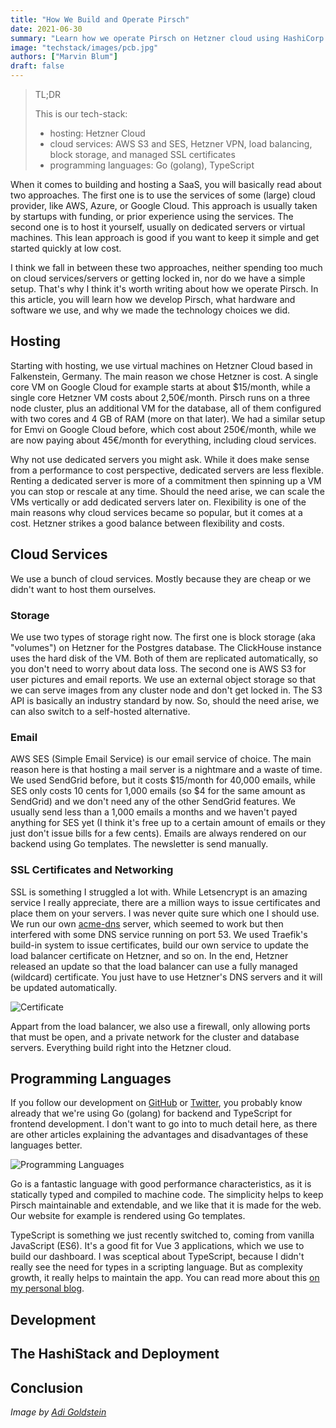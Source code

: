 ```yaml
---
title: "How We Build and Operate Pirsch"
date: 2021-06-30
summary: "Learn how we operate Pirsch on Hetzner cloud using HashiCorp Nomad, Traefik, Letsencrypt and more."
image: "techstack/images/pcb.jpg"
authors: ["Marvin Blum"]
draft: false
---
```


> TL;DR
>
> This is our tech-stack:
> * hosting: Hetzner Cloud
> * cloud services: AWS S3 and SES, Hetzner VPN, load balancing, block storage, and managed SSL certificates
> * programming languages: Go (golang), TypeScript

When it comes to building and hosting a SaaS, you will basically read about two approaches. The first one is to use the services of some (large) cloud provider, like AWS, Azure, or Google Cloud. This approach is usually taken by startups with funding, or prior experience using the services. The second one is to host it yourself, usually on dedicated servers or virtual machines. This lean approach is good if you want to keep it simple and get started quickly at low cost.

I think we fall in between these two approaches, neither spending too much on cloud services/servers or getting locked in, nor do we have a simple setup. That's why I think it's worth writing about how we operate Pirsch. In this article, you will learn how we develop Pirsch, what hardware and software we use, and why we made the technology choices we did.

## Hosting

Starting with hosting, we use virtual machines on Hetzner Cloud based in Falkenstein, Germany. The main reason we chose Hetzner is cost. A single core VM on Google Cloud for example starts at about $15/month, while a single core Hetzner VM costs about 2,50€/month. Pirsch runs on a three node cluster, plus an additional VM for the database, all of them configured with two cores and 4 GB of RAM (more on that later). We had a similar setup for Emvi on Google Cloud before, which cost about 250€/month, while we are now paying about 45€/month for everything, including cloud services.

Why not use dedicated servers you might ask. While it does make sense from a performance to cost perspective, dedicated servers are less flexible. Renting a dedicated server is more of a commitment then spinning up a VM you can stop or rescale at any time. Should the need arise, we can scale the VMs vertically or add dedicated servers later on. Flexibility is one of the main reasons why cloud services became so popular, but it comes at a cost. Hetzner strikes a good balance between flexibility and costs.

## Cloud Services

We use a bunch of cloud services. Mostly because they are cheap or we didn't want to host them ourselves.

### Storage

We use two types of storage right now. The first one is block storage (aka "volumes") on Hetzner for the Postgres database. The ClickHouse instance uses the hard disk of the VM. Both of them are replicated automatically, so you don't need to worry about data loss. The second one is AWS S3 for user pictures and email reports. We use an external object storage so that we can serve images from any cluster node and don't get locked in. The S3 API is basically an industry standard by now. So, should the need arise, we can also switch to a self-hosted alternative.

### Email

AWS SES (Simple Email Service) is our email service of choice. The main reason here is that hosting a mail server is a nightmare and a waste of time. We used SendGrid before, but it costs $15/month for 40,000 emails, while SES only costs 10 cents for 1,000 emails (so $4 for the same amount as SendGrid) and we don't need any of the other SendGrid features. We usually send less than a 1,000 emails a months and we haven't payed anything for SES yet (I think it's free up to a certain amount of emails or they just don't issue bills for a few cents). Emails are always rendered on our backend using Go templates. The newsletter is send manually.

### SSL Certificates and Networking

SSL is something I struggled a lot with. While Letsencrypt is an amazing service I really appreciate, there are a million ways to issue certificates and place them on your servers. I was never quite sure which one I should use. We run our own [acme-dns](https://github.com/joohoi/acme-dns) server, which seemed to work but then interfered with some DNS service running on port 53. We used Traefik's build-in system to issue certificates, build our own service to update the load balancer certificate on Hetzner, and so on. In the end, Hetzner released an update so that the load balancer can use a fully managed (wildcard) certificate. You just have to use Hetzner's DNS servers and it will be updated automatically.

![Certificate](posts/techstack/certificate.png)

Appart from the load balancer, we also use a firewall, only allowing ports that must be open, and a private network for the cluster and database servers. Everything build right into the Hetzner cloud.

## Programming Languages

If you follow our development on [GitHub](https://github.com/pirsch-analytics) or [Twitter](https://twitter.com/PirschAnalytics), you probably know already that we're using Go (golang) for backend and TypeScript for frontend development. I don't want to go into to much detail here, as there are other articles explaining the advantages and disadvantages of these languages better.

![Programming Languages](posts/techstack/programming-languages.png)

Go is a fantastic language with good performance characteristics, as it is statically typed and compiled to machine code. The simplicity helps to keep Pirsch maintainable and extendable, and we like that it is made for the web. Our website for example is rendered using Go templates.

TypeScript is something we just recently switched to, coming from vanilla JavaScript (ES6). It's a good fit for Vue 3 applications, which we use to build our dashboard. I was sceptical about TypeScript, because I didn't really see the need for types in a scripting language. But as complexity growth, it really helps to maintain the app. You can read more about this [on my personal blog](https://marvinblum.de/blog/my-experience-with-vue-3-and-typescript-so-far-bZ1DQzJdjK).

## Development

## The HashiStack and Deployment

## Conclusion

*Image by [Adi Goldstein](https://unsplash.com/photos/EUsVwEOsblE)*
